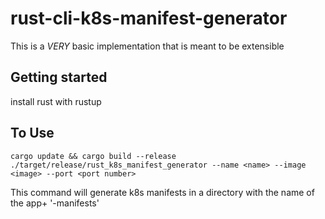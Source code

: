# rust-cli-k8s-manifest-generator

This is a _VERY_ basic implementation that is meant to be extensible

## Getting started

install rust with rustup

## To Use

`cargo update && cargo build --release`
`./target/release/rust_k8s_manifest_generator --name <name> --image <image> --port <port number>`

This command will generate k8s manifests in a directory with the name of the app+ '-manifests'
